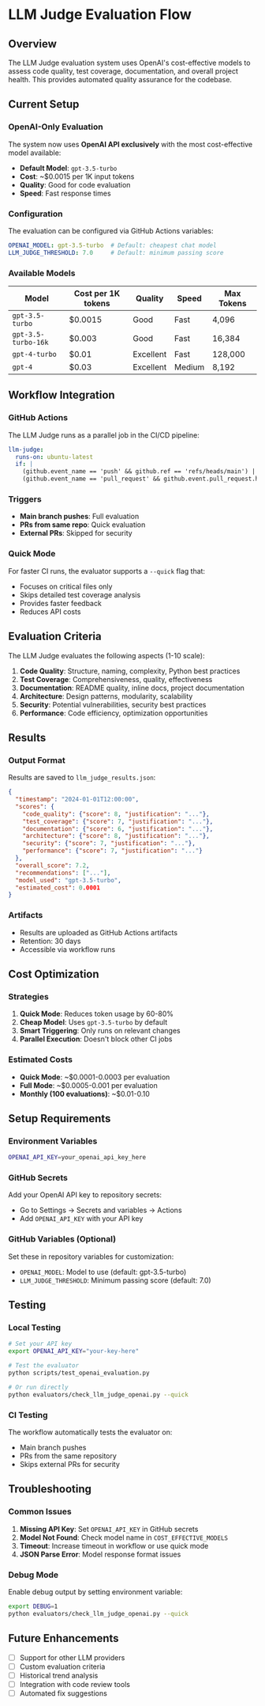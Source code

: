 # LLM Judge Evaluation Flow

## Overview

The LLM Judge evaluation system uses OpenAI's cost-effective models to assess code quality, test coverage, documentation, and overall project health. This provides automated quality assurance for the codebase.

## Current Setup

### OpenAI-Only Evaluation

The system now uses **OpenAI API exclusively** with the most cost-effective model available:

- **Default Model**: `gpt-3.5-turbo`
- **Cost**: ~$0.0015 per 1K input tokens
- **Quality**: Good for code evaluation
- **Speed**: Fast response times

### Configuration

The evaluation can be configured via GitHub Actions variables:

```yaml
OPENAI_MODEL: gpt-3.5-turbo  # Default: cheapest chat model
LLM_JUDGE_THRESHOLD: 7.0     # Default: minimum passing score
```

### Available Models

| Model | Cost per 1K tokens | Quality | Speed | Max Tokens |
|-------|-------------------|---------|-------|------------|
| `gpt-3.5-turbo` | $0.0015 | Good | Fast | 4,096 |
| `gpt-3.5-turbo-16k` | $0.003 | Good | Fast | 16,384 |
| `gpt-4-turbo` | $0.01 | Excellent | Fast | 128,000 |
| `gpt-4` | $0.03 | Excellent | Medium | 8,192 |

## Workflow Integration

### GitHub Actions

The LLM Judge runs as a parallel job in the CI/CD pipeline:

```yaml
llm-judge:
  runs-on: ubuntu-latest
  if: |
    (github.event_name == 'push' && github.ref == 'refs/heads/main') ||
    (github.event_name == 'pull_request' && github.event.pull_request.head.repo.full_name == github.repository)
```

### Triggers

- **Main branch pushes**: Full evaluation
- **PRs from same repo**: Quick evaluation
- **External PRs**: Skipped for security

### Quick Mode

For faster CI runs, the evaluator supports a `--quick` flag that:
- Focuses on critical files only
- Skips detailed test coverage analysis
- Provides faster feedback
- Reduces API costs

## Evaluation Criteria

The LLM Judge evaluates the following aspects (1-10 scale):

1. **Code Quality**: Structure, naming, complexity, Python best practices
2. **Test Coverage**: Comprehensiveness, quality, effectiveness
3. **Documentation**: README quality, inline docs, project documentation
4. **Architecture**: Design patterns, modularity, scalability
5. **Security**: Potential vulnerabilities, security best practices
6. **Performance**: Code efficiency, optimization opportunities

## Results

### Output Format

Results are saved to `llm_judge_results.json`:

```json
{
  "timestamp": "2024-01-01T12:00:00",
  "scores": {
    "code_quality": {"score": 8, "justification": "..."},
    "test_coverage": {"score": 7, "justification": "..."},
    "documentation": {"score": 6, "justification": "..."},
    "architecture": {"score": 8, "justification": "..."},
    "security": {"score": 7, "justification": "..."},
    "performance": {"score": 7, "justification": "..."}
  },
  "overall_score": 7.2,
  "recommendations": ["..."],
  "model_used": "gpt-3.5-turbo",
  "estimated_cost": 0.0001
}
```

### Artifacts

- Results are uploaded as GitHub Actions artifacts
- Retention: 30 days
- Accessible via workflow runs

## Cost Optimization

### Strategies

1. **Quick Mode**: Reduces token usage by 60-80%
2. **Cheap Model**: Uses `gpt-3.5-turbo` by default
3. **Smart Triggering**: Only runs on relevant changes
4. **Parallel Execution**: Doesn't block other CI jobs

### Estimated Costs

- **Quick Mode**: ~$0.0001-0.0003 per evaluation
- **Full Mode**: ~$0.0005-0.001 per evaluation
- **Monthly (100 evaluations)**: ~$0.01-0.10

## Setup Requirements

### Environment Variables

```bash
OPENAI_API_KEY=your_openai_api_key_here
```

### GitHub Secrets

Add your OpenAI API key to repository secrets:
- Go to Settings → Secrets and variables → Actions
- Add `OPENAI_API_KEY` with your API key

### GitHub Variables (Optional)

Set these in repository variables for customization:
- `OPENAI_MODEL`: Model to use (default: gpt-3.5-turbo)
- `LLM_JUDGE_THRESHOLD`: Minimum passing score (default: 7.0)

## Testing

### Local Testing

```bash
# Set your API key
export OPENAI_API_KEY="your-key-here"

# Test the evaluator
python scripts/test_openai_evaluation.py

# Or run directly
python evaluators/check_llm_judge_openai.py --quick
```

### CI Testing

The workflow automatically tests the evaluator on:
- Main branch pushes
- PRs from the same repository
- Skips external PRs for security

## Troubleshooting

### Common Issues

1. **Missing API Key**: Set `OPENAI_API_KEY` in GitHub secrets
2. **Model Not Found**: Check model name in `COST_EFFECTIVE_MODELS`
3. **Timeout**: Increase timeout in workflow or use quick mode
4. **JSON Parse Error**: Model response format issues

### Debug Mode

Enable debug output by setting environment variable:
```bash
export DEBUG=1
python evaluators/check_llm_judge_openai.py --quick
```

## Future Enhancements

- [ ] Support for other LLM providers
- [ ] Custom evaluation criteria
- [ ] Historical trend analysis
- [ ] Integration with code review tools
- [ ] Automated fix suggestions 
